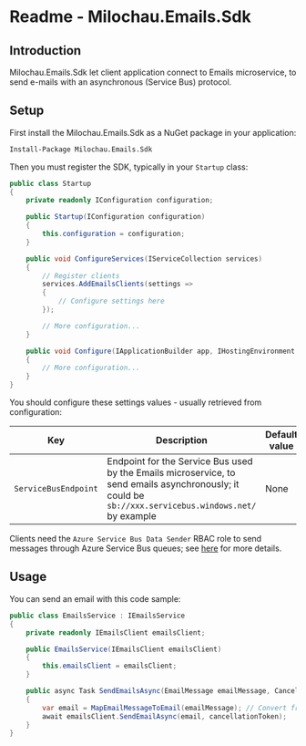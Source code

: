 # Readme - Milochau.Emails.Sdk

## Introduction

Milochau.Emails.Sdk let client application connect to Emails microservice, to send e-mails with an asynchronous (Service Bus) protocol.

## Setup

First install the Milochau.Emails.Sdk as a NuGet package in your application:

```ps
Install-Package Milochau.Emails.Sdk
```

Then you must register the SDK, typically in your `Startup` class:

```csharp
public class Startup
{
    private readonly IConfiguration configuration;

    public Startup(IConfiguration configuration)
    {
        this.configuration = configuration;
    }

    public void ConfigureServices(IServiceCollection services)
    {
        // Register clients
        services.AddEmailsClients(settings =>
        {
            // Configure settings here
        });

        // More configuration...
    }

    public void Configure(IApplicationBuilder app, IHostingEnvironment env)
    {
        // More configuration...
    }
}
```

You should configure these settings values - usually retrieved from configuration:

| Key | Description | Default value |
| --- | ----------- | ------------- |
| `ServiceBusEndpoint` | Endpoint for the Service Bus used by the Emails microservice, to send emails asynchronously; it could be `sb://xxx.servicebus.windows.net/` by example | None |

Clients need the `Azure Service Bus Data Sender` RBAC role to send messages through Azure Service Bus queues; see [here](https://docs.microsoft.com/en-us/azure/service-bus-messaging/service-bus-managed-service-identity) for more details.

## Usage

You can send an email with this code sample:

```csharp
public class EmailsService : IEmailsService
{
    private readonly IEmailsClient emailsClient;

    public EmailsService(IEmailsClient emailsClient)
    {
        this.emailsClient = emailsClient;
    }

    public async Task SendEmailsAsync(EmailMessage emailMessage, CancellationToken cancellationToken)
    {
        var email = MapEmailMessageToEmail(emailMessage); // Convert from your custom 'EmailMessage' class to the 'Email' class expected from the microservice
        await emailsClient.SendEmailAsync(email, cancellationToken);
    }
}
```
